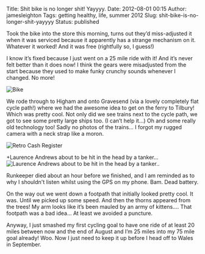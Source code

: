 Title: Shit bike is no longer shit! Yayyyy.
Date: 2012-08-01 00:15
Author: jamesleighton
Tags: getting healthy, life, summer 2012
Slug: shit-bike-is-no-longer-shit-yayyyy
Status: published

Took the bike into the store this morning, turns out they’d miss-adjusted it when it was serviced because it apparently has a strange mechanism on it. Whatever it worked! And it was free (rightfully so, I guess!)

I know it’s fixed because I just went on a 25 mile ride with it! And it’s never felt better than it does now! I think the gears were misadjusted from the start because they used to make funky crunchy sounds whenever I changed. No more!

![Bike](/images/IMG_20120731_180013.jpg)

We rode through to Higham and onto Gravesend (via a lovely completely flat cycle path!) where we had the awesome idea to get on the ferry to Tilbury! Which was pretty cool. Not only did we see trains next to the cycle path, we got to see some pretty large ships too. (I can’t help it…) Oh and some really old technology too! Sadly no photos of the trains… I forgot my rugged camera with a neck strap like a moron.

![Retro Cash Register](/images/IMG_20120731_190841.jpg)

+Laurence Andrews about to be hit in the head by a tanker...  
![Laurence Andrews about to be hit in the head by a tanker..](/images/IMG_20120731_191445.jpg)

Runkeeper died about an hour before we finished, and I am reminded as to why I shouldn't listen whilst using the GPS on my phone. Bam. Dead battery.

On the way out we went down a footpath that initially looked pretty cool. It was. Until we picked up some speed. And then the thorns appeared from the trees! My arm looks like it’s been mauled by an army of kittens…. That footpath was a bad idea… At least we avoided a puncture.

Anyway, I just smashed my first cycling goal to have one ride of at least 20 miles between now and the end of August and I’m 25 miles into my 75 mile goal already! Woo. Now I just need to keep it up before I head off to Wales in September.

